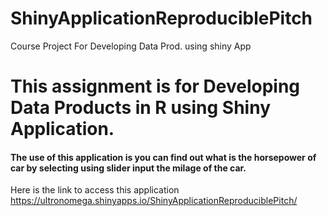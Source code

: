 # ShinyApplicationReproduciblePitch
Course Project For Developing Data Prod. using shiny App
# This assignment is for Developing Data Products in R using Shiny Application.

#### The use of this application is you can find out what is the horsepower of car by selecting using slider input the milage of the car.

Here is the link to access this application https://ultronomega.shinyapps.io/ShinyApplicationReproduciblePitch/
